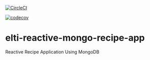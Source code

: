 [![CircleCI](https://circleci.com/gh/eltishehu/elti-reactive-mongo-recipe-app.svg?style=svg)](https://circleci.com/gh/eltishehu/elti-reactive-mongo-recipe-app)

[![codecov](https://codecov.io/gh/eltishehu/elti-reactive-mongo-recipe-app/branch/master/graph/badge.svg)](https://codecov.io/gh/eltishehu/elti-reactive-mongo-recipe-app)

# elti-reactive-mongo-recipe-app
Reactive Recipe Application Using MongoDB